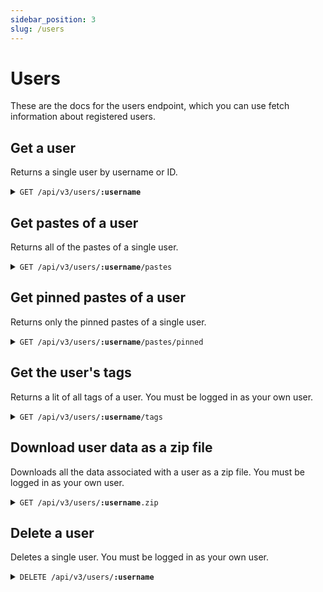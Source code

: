 ```yaml
---
sidebar_position: 3
slug: /users
---
```


# Users

These are the docs for the users endpoint, which you can use fetch information about registered users.

## Get a user

Returns a single user by username or ID.

<details>
    <summary><code>GET /api/v3/users/<b>:username</b></code></summary>

    You can also get a user by ID by making the following request:

    `GET /api/v3/users?id=userId`

    To get the avatar of the user as an image, check out the docs for the [images endpoint](/docs/api-docs/images.md).

    ##### Response

    ```json
    {
        "avatarId": "67c4ac35f751623ec8fd366e",
        "createdAt": "2025-03-02T19:06:29.538Z",
        "id": "0vzj9trh",
        "isAdmin": true,
        "isContributor": true,
        "isSupporter": true,
        "username": "CodeMyst"
    }
    ```
</details>

## Get pastes of a user

Returns all of the pastes of a single user.

<details>
    <summary><code>GET /api/v3/users/<b>:username</b>/pastes</code></summary>

    This endpoint has pagination. It defaults to 15 items per page. Page is 0-indexed. Use it like so:

    `GET /api/v3/users/:username/pastes?page=3&pageSize=5`

    You can also return all of the pastes with a specific tag like so:

    `GET /api/v3/users/:username/pastes?tag=epik`

    You must be logged in as your own user to fetch pastes with a tag, and have the `user:read` scope.

    ---

    If getting the pastes of a user that is not yours, and that user's setting "show all pastes on your profile" is disabled, you will get an empty list. This is not the case for pinned pastes (see the endpoint below this one).

    If not logged in as your own user, it won't return private pastes. But if you are logged in as your own user, you must have the `user` scope.

    ##### Required scope

    - `paste:read` (only if getting your own pastes, and want to fetch private pastes as well)
    - `user:read` (only if getting your own pastes and want to search by tag)

    ##### Response

    The response contains paging meta information. Each item contains a stripped down paste object, along with language statistics.

    ```json
    {
        "currentPage": 0,
        "hasNextPage": false,
        "pageSize": 15,
        "totalPages": 1,
        "items": [
            {
                "languageStats": [
                    {
                        "language": {
                            "aliases": [
                                "ts"
                            ],
                            "codemirrorMimeType": "application/typescript",
                            "codemirrorMode": "javascript",
                            "color": "#3178c6",
                            "extensions": [
                                ".ts",
                                ".cts",
                                ".mts"
                            ],
                            "name": "TypeScript",
                            "tmScope": "source.ts",
                            "type": "programming",
                            "wrap": false
                        },
                        "percentage": 66.66667
                    },
                    {
                        "language": {
                            "aliases": [
                                "csharp",
                                "cake",
                                "cakescript"
                            ],
                            "codemirrorMimeType": "text/x-csharp",
                            "codemirrorMode": "clike",
                            "color": "#178600",
                            "extensions": [
                                ".cs",
                                ".cake",
                                ".cs.pp",
                                ".csx",
                                ".linq"
                            ],
                            "name": "C#",
                            "tmScope": "source.cs",
                            "type": "programming",
                            "wrap": false
                        },
                        "percentage": 33.333336
                    }
                ],
                "paste": {
                    "createdAt": "2025-04-22T21:22:32.761Z",
                    "deletesAt": null,
                    "expiresIn": "never",
                    "id": "00cr3zik",
                    "ownerId": "0vzj9trh",
                    "pinned": false,
                    "private": false,
                    "stars": 0,
                    "tags": [],
                    "title": "test"
                }
            },
            {
                "languageStats": [
                    {
                        "language": {
                            "aliases": [
                                "ts"
                            ],
                            "codemirrorMimeType": "application/typescript",
                            "codemirrorMode": "javascript",
                            "color": "#3178c6",
                            "extensions": [
                                ".ts",
                                ".cts",
                                ".mts"
                            ],
                            "name": "TypeScript",
                            "tmScope": "source.ts",
                            "type": "programming",
                            "wrap": false
                        },
                        "percentage": 100
                    }
                ],
                "paste": {
                    "createdAt": "2025-03-26T18:23:18.941Z",
                    "deletesAt": null,
                    "expiresIn": "never",
                    "id": "1m8aa9xq",
                    "ownerId": "0vzj9trh",
                    "pinned": false,
                    "private": false,
                    "stars": 0,
                    "tags": [],
                    "title": ""
                }
            }
        ]
    }
    ```
</details>

## Get pinned pastes of a user

Returns only the pinned pastes of a single user.

<details>
    <summary><code>GET /api/v3/users/<b>:username</b>/pastes/pinned</code></summary>

    This endpoint has pagination. It defaults to 15 items per page. Page is 0-indexed. Use it like so:

    `GET /api/v3/users/:username/pastes/pinned?page=3&pageSize=5`

    ---

    ##### Response

    The response contains paging meta information. Each item contains a stripped down paste object, along with language statistics.

    ```json
    {
        "currentPage": 0,
        "hasNextPage": false,
        "pageSize": 15,
        "totalPages": 1,
        "items": [
            {
                "languageStats": [
                    {
                        "language": {
                            "aliases": [
                                "ts"
                            ],
                            "codemirrorMimeType": "application/typescript",
                            "codemirrorMode": "javascript",
                            "color": "#3178c6",
                            "extensions": [
                                ".ts",
                                ".cts",
                                ".mts"
                            ],
                            "name": "TypeScript",
                            "tmScope": "source.ts",
                            "type": "programming",
                            "wrap": false
                        },
                        "percentage": 66.66667
                    },
                    {
                        "language": {
                            "aliases": [
                                "csharp",
                                "cake",
                                "cakescript"
                            ],
                            "codemirrorMimeType": "text/x-csharp",
                            "codemirrorMode": "clike",
                            "color": "#178600",
                            "extensions": [
                                ".cs",
                                ".cake",
                                ".cs.pp",
                                ".csx",
                                ".linq"
                            ],
                            "name": "C#",
                            "tmScope": "source.cs",
                            "type": "programming",
                            "wrap": false
                        },
                        "percentage": 33.333336
                    }
                ],
                "paste": {
                    "createdAt": "2025-04-22T21:22:32.761Z",
                    "deletesAt": null,
                    "expiresIn": "never",
                    "id": "00cr3zik",
                    "ownerId": "0vzj9trh",
                    "pinned": false,
                    "private": false,
                    "stars": 0,
                    "tags": [],
                    "title": "test"
                }
            },
            {
                "languageStats": [
                    {
                        "language": {
                            "aliases": [
                                "ts"
                            ],
                            "codemirrorMimeType": "application/typescript",
                            "codemirrorMode": "javascript",
                            "color": "#3178c6",
                            "extensions": [
                                ".ts",
                                ".cts",
                                ".mts"
                            ],
                            "name": "TypeScript",
                            "tmScope": "source.ts",
                            "type": "programming",
                            "wrap": false
                        },
                        "percentage": 100
                    }
                ],
                "paste": {
                    "createdAt": "2025-03-26T18:23:18.941Z",
                    "deletesAt": null,
                    "expiresIn": "never",
                    "id": "1m8aa9xq",
                    "ownerId": "0vzj9trh",
                    "pinned": false,
                    "private": false,
                    "stars": 0,
                    "tags": [],
                    "title": ""
                }
            }
        ]
    }
    ```
</details>

## Get the user's tags

Returns a lit of all tags of a user. You must be logged in as your own user.

<details>
    <summary><code>GET /api/v3/users/<b>:username</b>/tags</code></summary>

    This will also delete everything associated with the user like pastes, and stars.

    ##### Required scope

    `user:read`

    ##### Response

    ```json
    ["epik", "more epik"]
    ```
</details>

## Download user data as a zip file

Downloads all the data associated with a user as a zip file. You must be logged in as your own user.

<details>
    <summary><code>GET /api/v3/users/<b>:username</b>.zip</code></summary>

    The zip file will contain all of the pastes, encrypted pastes, access tokens (encrypted), action logs, avatars and the profile itself.

    ##### Required scope

    `user`

    ##### Response

    Zip file.
</details>

## Delete a user

Deletes a single user. You must be logged in as your own user.

<details>
    <summary><code>DELETE /api/v3/users/<b>:username</b></code></summary>

    This will also delete everything associated with the user like pastes, and stars.

    ##### Required scope

    `user`
</details>